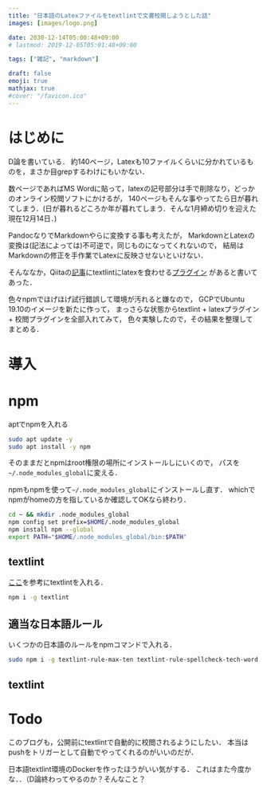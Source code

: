 ```yaml
---
title: "日本語のLatexファイルをtextlintで文書校閲しようとした話"
images: [images/logo.png]

date: 2030-12-14T05:00:48+09:00
# lastmod: 2019-12-05T05:01:48+09:00

tags: ["雑記", "markdown"]

draft: false
emoji: true
mathjax: true
#cover: "/favicon.ico"
---
```


# はじめに
D論を書いている．
約140ページ，Latexも10ファイルくらいに分かれているものを，まさか目grepするわけにもいかない．

数ページであればMS Wordに貼って，latexの記号部分は手で削除なり，どっかのオンライン校閲ソフトにかけるが，
140ページもそんな事やってたら日が暮れてしまう．(日が暮れるどころか年が暮れてしまう．そんな1月締め切りを迎えた現在12月14日．)

PandocなりでMarkdownやらに変換する事も考えたが，
MarkdownとLatexの変換は(記法によっては)不可逆で，同じものになってくれないので，
結局はMarkdownの修正を手作業でLatexに反映させないといけない．

そんななか，Qiitaの[記事][ja-textlint]にtextlintにlatexを食わせる[プラグイン][plugin]
があると書いてあった．

色々npmでほげほげ試行錯誤して環境が汚れると嫌なので，
GCPでUbuntu 19.10のイメージを新たに作って，
まっさらな状態からtextlint + latexプラグイン+ 校閲プラグインを全部入れてみて，
色々実験したので，その結果を整理してまとめる．

[ja-textlint]: https://qiita.com/kn1cht/items/948a051cb374de13f9a7
[plugin]: https://github.com/fgborges/textlint-plugin-latex2e

# 導入
# npm

aptでnpmを入れる

```sh
sudo apt update -y
sudo apt install -y npm
```

そのままだとnpmはroot権限の場所にインストールしにいくので，
パスを`~/.node_modules_global`に変える．

npmもnpmを使って`~/.node_modules_global`にインストールし直す．
whichでnpmがhomeの方を指しているか確認してOKなら終わり．

```sh
cd ~ && mkdir .node_modules_global
npm config set prefix=$HOME/.node_modules_global
npm install npm --global
export PATH="$HOME/.node_modules_global/bin:$PATH"
```

## textlint

[ここ][lint-inst]を参考にtextlintを入れる．

```bash
npm i -g textlint
```
[lint-inst]: https://efcl.info/2015/09/10/introduce-textlint/

## 適当な日本語ルール
いくつかの日本語のルールをnpmコマンドで入れる．

```bash
sudo npm i -g textlint-rule-max-ten textlint-rule-spellcheck-tech-word textlint-rule-no-mix-dearu-desumasu
```

## textlint

# Todo
このブログも，公開前にtextlintで自動的に校閲されるようにしたい．
本当はpushをトリガーとして自動でやってくれるのがいいのだが．

日本語textlint環境のDockerを作ったほうがいい気がする．
これはまた今度かな．．（D論終わってやるのか？そんなこと？

